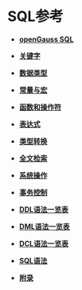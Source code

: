 # SQL参考<a name="ZH-CN_TOPIC_0242370407"></a>

-   **[openGauss SQL](openGauss-SQL.md)**  

-   **[关键字](关键字.md)**  

-   **[数据类型](数据类型.md)**  

-   **[常量与宏](常量与宏.md)**  

-   **[函数和操作符](函数和操作符.md)**  

-   **[表达式](表达式.md)**  

-   **[类型转换](类型转换.md)**  

-   **[全文检索](全文检索.md)**  

-   **[系统操作](系统操作.md)**  

-   **[事务控制](事务控制.md)**  

-   **[DDL语法一览表](DDL语法一览表.md)**  

-   **[DML语法一览表](DML语法一览表.md)**  

-   **[DCL语法一览表](DCL语法一览表.md)**  

-   **[SQL语法](SQL语法.md)**  

-   **[附录](附录-16.md)**  


